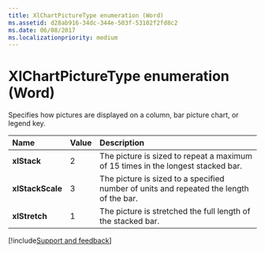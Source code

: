 ```yaml
---
title: XlChartPictureType enumeration (Word)
ms.assetid: d28ab916-34dc-344e-503f-53102f2fd8c2
ms.date: 06/08/2017
ms.localizationpriority: medium
---
```



# XlChartPictureType enumeration (Word)

Specifies how pictures are displayed on a column, bar picture chart, or legend key.



|Name|Value|Description|
|:-----|:-----|:-----|
| **xlStack**|2|The picture is sized to repeat a maximum of 15 times in the longest stacked bar.|
| **xlStackScale**|3|The picture is sized to a specified number of units and repeated the length of the bar.|
| **xlStretch**|1|The picture is stretched the full length of the stacked bar.|

[!include[Support and feedback](~/includes/feedback-boilerplate.md)]